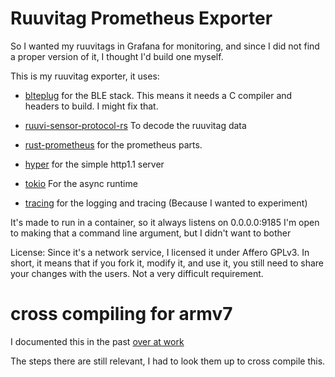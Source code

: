 # Ruuvitag Prometheus Exporter

So I wanted my ruuvitags in Grafana for monitoring, and since I did not find a
proper version of it, I thought I'd build one myself.

This is my ruuvitag exporter, it uses:

- [blteplug](https://github.com/deviceplug/btleplug) for the BLE stack. 
  This means it needs a C compiler and headers to build. I might fix that.

- [ruuvi-sensor-protocol-rs](https://github.com/lautat/ruuvi-sensor-protocol-rs) To decode the ruuvitag data

- [rust-prometheus](https://github.com/tikv/rust-prometheus) for the prometheus parts.

- [hyper](https://hyper.rs/) for the simple http1.1 server

- [tokio](https://tokio.rs/) For the async runtime

- [tracing](https://tracing.rs/tracing/)  for the logging and tracing
  (Because I wanted to experiment)



It's made to run in a container, so it always listens on 0.0.0.0:9185 I'm open
to making that a command line argument, but I didn't want to bother


License: Since it's a network service, I licensed it under Affero GPLv3. In
short, it means that if you fork it, modify it, and use it, you still need to
share your changes with the users. Not a very difficult requirement.


# cross compiling for armv7

I documented this in the past [over at work](https://www.modio.se/cross-compiling-rust-binaries-to-armv7.html)

The steps there are still relevant, I had to look them up to cross compile this.
